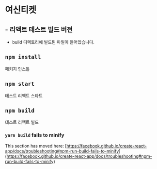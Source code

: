 # 여신티켓 
## - 리액트 테스트 빌드 버전

* build 디렉토리에 빌드된 파일이 들어있습니다. 

## `npm install`

페키지 인스톨

## `npm start`

테스트 리액트 스타트

## `npm build`

테스트 리액트 빌드


### `yarn build` fails to minify

This section has moved here: [https://facebook.github.io/create-react-app/docs/troubleshooting#npm-run-build-fails-to-minify](https://facebook.github.io/create-react-app/docs/troubleshooting#npm-run-build-fails-to-minify)
